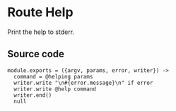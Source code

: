 
# Route Help

Print the help to stderr.

## Source code

    module.exports = ({argv, params, error, writer}) ->
      command = @helping params
      writer.write "\n#{error.message}\n" if error
      writer.write @help command
      writer.end()
      null
